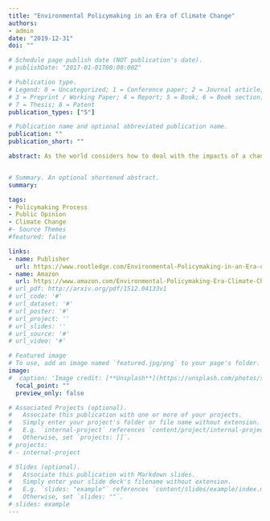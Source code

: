 ```yaml
---
title: "Environmental Policymaking in an Era of Climate Change"
authors:
- admin
date: "2019-12-31"
doi: ""

# Schedule page publish date (NOT publication's date).
# publishDate: "2017-01-01T00:00:00Z"

# Publication type.
# Legend: 0 = Uncategorized; 1 = Conference paper; 2 = Journal article;
# 3 = Preprint / Working Paper; 4 = Report; 5 = Book; 6 = Book section;
# 7 = Thesis; 8 = Patent
publication_types: ["5"]

# Publication name and optional abbreviated publication name.
publication: ""
publication_short: ""

abstract: As the world considers how to deal with the impacts of a changing climate, it’s vital that we understand the ways in which the United States’ policymaking process addresses environmental issues. A mix of existing theory and original analysis, Environmental Policymaking in an Era of Climate Change applies recent policy scholarship to questions of environmental governance, with a particular focus on climate change. The book examines how competing political actors influence policies within and across institutions, focusing on both a macro-level, where formal bodies set the agenda, and a meso-level, where issues are contained within policy subsystems. Divided into two sections, the book incorporates insights from political science and public policy to provide the reader with a better understanding of how environmental policy decisions are made. Part I offers a framework for understanding environmental policymaking, exploring the history of environmental policy, and discussing the importance of values in environmental policy. Part II applies the framework to the issue of climate change, focusing on agenda-setting and the role of formal institutions in the policymaking process, covering topics that include Congress, the Executive and Judicial branches, and how climate change cuts across policy subsystem boundaries. By placing specific climate change case studies in a broader context, Environmental Policymaking in an Era of Climate Change will help students enrolled in political science, public administration, public policy, and environmental studies courses – as well as all those interested in the impacts of policy on climate change – to understand what is, and will likely continue to be, one of the most pressing policy issues of our time.


# Summary. An optional shortened abstract.
summary:

tags:
- Policymaking Process
- Public Opinion
- Climate Change
#- Source Themes
#featured: false

links:
- name: Publisher
  url: https://www.routledge.com/Environmental-Policymaking-in-an-Era-of-Climate-Change-1st-Edition/Nowlin/p/book/9781138216938
- name: Amazon
  url: https://www.amazon.com/Environmental-Policymaking-Era-Climate-Change/dp/1138216933/ref=sr_1_2?keywords=Environmental+Policymaking+in+an+Era+of+Climate+Change&qid=1560292196&s=gateway&sr=8-2
# url_pdf: http://arxiv.org/pdf/1512.04133v1
# url_code: '#'
# url_dataset: '#'
# url_poster: '#'
# url_project: ''
# url_slides: ''
# url_source: '#'
# url_video: '#'

# Featured image
# To use, add an image named `featured.jpg/png` to your page's folder. 
image:
#  caption: 'Image credit: [**Unsplash**](https://unsplash.com/photos/s9CC2SKySJM)'
  focal_point: ""
  preview_only: false

# Associated Projects (optional).
#   Associate this publication with one or more of your projects.
#   Simply enter your project's folder or file name without extension.
#   E.g. `internal-project` references `content/project/internal-project/index.md`.
#   Otherwise, set `projects: []`.
# projects:
# - internal-project

# Slides (optional).
#   Associate this publication with Markdown slides.
#   Simply enter your slide deck's filename without extension.
#   E.g. `slides: "example"` references `content/slides/example/index.md`.
#   Otherwise, set `slides: ""`.
# slides: example
---
```


<!-- {{% alert note %}}
Click the *Slides* button above to demo Academic's Markdown slides feature.
{{% /alert %}}

Supplementary notes can be added here, including [code and math](https://sourcethemes.com/academic/docs/writing-markdown-latex/). --> 
